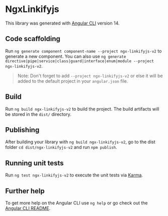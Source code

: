 # NgxLinkifyjs

This library was generated with [Angular CLI](https://github.com/angular/angular-cli) version 14.

## Code scaffolding

Run `ng generate component component-name --project ngx-linkifyjs-v2` to generate a new component. You can also use `ng generate directive|pipe|service|class|guard|interface|enum|module --project ngx-linkifyjs-v2`.
> Note: Don't forget to add `--project ngx-linkifyjs-v2` or else it will be added to the default project in your `angular.json` file. 

## Build

Run `ng build ngx-linkifyjs-v2` to build the project. The build artifacts will be stored in the `dist/` directory.

## Publishing

After building your library with `ng build ngx-linkifyjs-v2`, go to the dist folder `cd dist/ngx-linkifyjs-v2` and run `npm publish`.

## Running unit tests

Run `ng test ngx-linkifyjs-v2` to execute the unit tests via [Karma](https://karma-runner.github.io).

## Further help

To get more help on the Angular CLI use `ng help` or go check out the [Angular CLI README](https://github.com/angular/angular-cli/blob/master/README.md).
